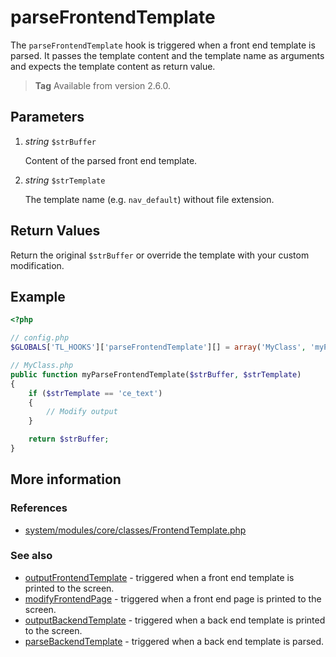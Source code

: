# parseFrontendTemplate

The `parseFrontendTemplate` hook is triggered when a front end template is
parsed. It passes the template content and the template name as arguments
and expects the template content as return value.

> **Tag** Available from version 2.6.0.


## Parameters

1. *string* `$strBuffer`

    Content of the parsed front end template.

2. *string* `$strTemplate`

    The template name (e.g. `nav_default`) without file extension.


## Return Values

Return the original `$strBuffer` or override the template with your custom
modification.


## Example

```php
<?php

// config.php
$GLOBALS['TL_HOOKS']['parseFrontendTemplate'][] = array('MyClass', 'myParseFrontendTemplate');

// MyClass.php
public function myParseFrontendTemplate($strBuffer, $strTemplate)
{
    if ($strTemplate == 'ce_text')
    {
        // Modify output
    }

    return $strBuffer;
}
```


## More information


### References

- [system/modules/core/classes/FrontendTemplate.php](https://github.com/contao/core/blob/3.5.0/system/modules/core/classes/FrontendTemplate.php#L49-L56)


### See also

- [outputFrontendTemplate](outputFrontendTemplate.md) - triggered when a front end template is printed to the screen.
- [modifyFrontendPage](modifyFrontendPage.md) - triggered when a front end page is printed to the screen. 
- [outputBackendTemplate](outputBackendTemplate.md) - triggered when a back end template is printed to the screen.
- [parseBackendTemplate](parseBackendTemplate.md) - triggered when a back end template is parsed.
